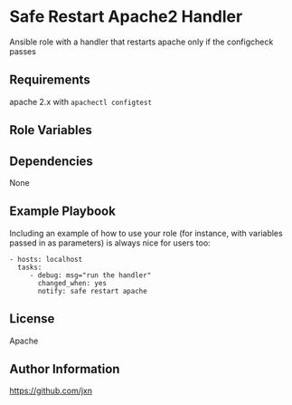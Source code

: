 Safe Restart Apache2 Handler
=========

Ansible role with a handler that restarts apache only if the configcheck passes

Requirements
------------
apache 2.x with `apachectl configtest`

Role Variables
--------------


Dependencies
------------
None

Example Playbook
----------------

Including an example of how to use your role (for instance, with variables passed in as parameters) is always nice for users too:

    - hosts: localhost
      tasks:
         - debug: msg="run the handler"
           changed_when: yes
           notify: safe restart apache

License
-------

Apache

Author Information
------------------

https://github.com/jxn
